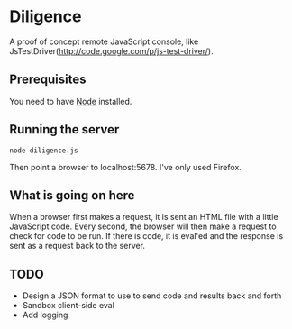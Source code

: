 Diligence
=========

A proof of concept remote JavaScript console, like JsTestDriver(http://code.google.com/p/js-test-driver/).

## Prerequisites

You need to have [Node](http://tinyclouds.org/node/) installed.

## Running the server

    node diligence.js
    
Then point a browser to localhost:5678. I've only used Firefox.

## What is going on here

When a browser first makes a request, it is sent an HTML file with a little JavaScript code. Every second, the browser will then make a request to check for code to be run. If there is code, it is eval'ed and the response is sent as a request back to the server.

## TODO
* Design a JSON format to use to send code and results back and forth
* Sandbox client-side eval
* Add logging